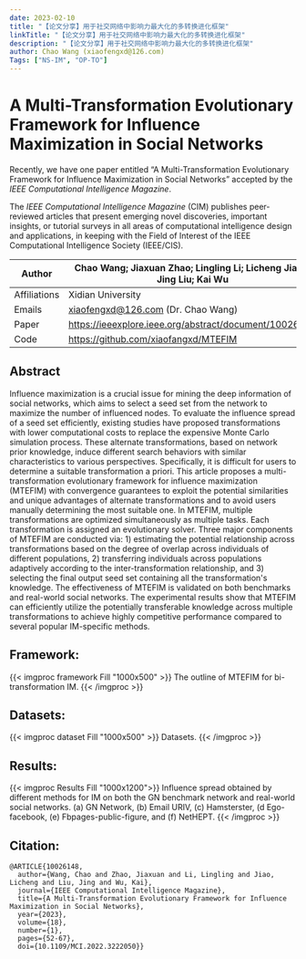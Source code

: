 ```yaml
---
date: 2023-02-10
title: "【论文分享】用于社交网络中影响力最大化的多转换进化框架"
linkTitle: "【论文分享】用于社交网络中影响力最大化的多转换进化框架"
description: "【论文分享】用于社交网络中影响力最大化的多转换进化框架"
author: Chao Wang (xiaofengxd@126.com)
Tags: ["NS-IM", "OP-TO"]
---
```


# A Multi-Transformation Evolutionary Framework for Influence Maximization in Social Networks

Recently, we have one paper entitled “A Multi-Transformation Evolutionary Framework for Influence Maximization in Social Networks” accepted by the *IEEE Computational Intelligence Magazine*.

The *IEEE Computational Intelligence Magazine* (CIM) publishes peer-reviewed articles that present emerging novel discoveries, important insights, or tutorial surveys in all areas of computational intelligence design and applications, in keeping with the Field of Interest of the IEEE Computational Intelligence Society (IEEE/CIS).

| Author       | Chao Wang; Jiaxuan Zhao; Lingling Li; Licheng Jiao\*; Jing Liu; Kai Wu |
| ------------ | ------------------------------------------------------------ |
| Affiliations | Xidian University                                            |
| Emails       | xiaofengxd@126.com (Dr. Chao Wang)                           |
| Paper        | https://ieeexplore.ieee.org/abstract/document/10026148       |
| Code         | https://github.com/xiaofangxd/MTEFIM                         |

## Abstract

Influence maximization is a crucial issue for mining the deep information of social networks, which aims to select a seed set from the network to maximize the number of influenced nodes. To evaluate the influence spread of a seed set efficiently, existing studies have proposed transformations with lower computational costs to replace the expensive Monte Carlo simulation process. These alternate transformations, based on network prior knowledge, induce different search behaviors with similar characteristics to various perspectives. Specifically, it is difficult for users to determine a suitable transformation a priori. This article proposes a multi-transformation evolutionary framework for influence maximization (MTEFIM) with convergence guarantees to exploit the potential similarities and unique advantages of alternate transformations and to avoid users manually determining the most suitable one. In MTEFIM, multiple transformations are optimized simultaneously as multiple tasks. Each transformation is assigned an evolutionary solver. Three major components of MTEFIM are conducted via: 1) estimating the potential relationship across transformations based on the degree of overlap across individuals of different populations, 2) transferring individuals across populations adaptively according to the inter-transformation relationship, and 3) selecting the final output seed set containing all the transformation's knowledge. The effectiveness of MTEFIM is validated on both benchmarks and real-world social networks. The experimental results show that MTEFIM can efficiently utilize the potentially transferable knowledge across multiple transformations to achieve highly competitive performance compared to several popular IM-specific methods.

## Framework:

{{< imgproc framework Fill "1000x500" >}}
The outline of MTEFIM for bi-transformation IM.
{{< /imgproc >}}


## Datasets:

{{< imgproc dataset Fill "1000x500" >}}
Datasets.
{{< /imgproc >}}

## Results:

{{< imgproc Results Fill "1000x1200">}}
Influence spread obtained by different methods for IM on both the GN benchmark network and real-world social networks. (a) GN Network, (b) Email URIV, (c) Hamsterster, (d Ego-facebook, (e) Fbpages-public-figure, and (f) NetHEPT.
{{< /imgproc >}}


## Citation:

```
@ARTICLE{10026148,
  author={Wang, Chao and Zhao, Jiaxuan and Li, Lingling and Jiao, Licheng and Liu, Jing and Wu, Kai},
  journal={IEEE Computational Intelligence Magazine}, 
  title={A Multi-Transformation Evolutionary Framework for Influence Maximization in Social Networks}, 
  year={2023},
  volume={18},
  number={1},
  pages={52-67},
  doi={10.1109/MCI.2022.3222050}}

```


